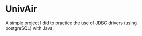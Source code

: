 # UnivAir

A simple project I did to practice the use of JDBC drivers (using postgreSQL) with Java.
